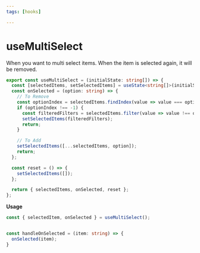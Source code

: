 ```yaml
---
tags: [hooks]

---
```



# useMultiSelect 
When you want to multi select items. When the item is selected again, it will be removed. 

```typescript
export const useMultiSelect = (initialState: string[]) => {
  const [selectedItems, setSelectedItems] = useState<string[]>(initialState);
  const onSelected = (option: string) => {
    // To Remove
    const optionIndex = selectedItems.findIndex(value => value === option);
    if (optionIndex !== -1) {
      const filteredFilters = selectedItems.filter(value => value !== option);
      setSelectedItems(filteredFilters);
      return;
    }

    // To Add
    setSelectedItems([...selectedItems, option]);
    return;
  };

  const reset = () => {
    setSelectedItems([]);
  };

  return { selectedItems, onSelected, reset };
};
```

**Usage**
```typescript
const { selectedItem, onSelected } = useMultiSelect(); 


const handleOnSelected = (item: string) => {
  onSelected(item);
}
```
